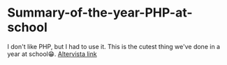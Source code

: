 # Summary-of-the-year-PHP-at-school
I don't like PHP, but I had to use it. This is the cutest thing we've done in a year at school😁.
[Altervista link](http://hostingcompitigenerali.altervista.org/index.php)
